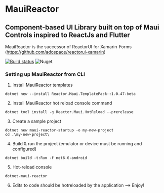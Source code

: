 # MauiReactor
## Component-based UI Library built on top of Maui Controls inspired to ReactJs and Flutter
MauiReactor is the successor of ReactorUI for Xamarin-Forms (https://github.com/adospace/reactorui-xamarin)

[![Build status](https://ci.appveyor.com/api/projects/status/trl7dwvicfxn5at5?svg=true)](https://ci.appveyor.com/project/adospace/reactorui-maui)
![Nuget](https://img.shields.io/nuget/v/Reactor.Maui)


### Setting up MauiReactor from CLI

1. Install MauiReactor templates
```
dotnet new --install Reactor.Maui.TemplatePack::1.0.47-beta
```

2. Install MauiReactor hot reload console command
```
dotnet tool install -g Reactor.Maui.HotReload --prerelease
```

3. Create a sample project
```
dotnet new maui-reactor-startup -o my-new-project
cd .\my-new-project\
```

4. Build & run the project (emulator or device must be running and configured)
```
dotnet build -t:Run -f net6.0-android
```

5. Hot-reload console
```
dotnet-maui-reactor
```

6. Edits to code should be hotreloaded by the application --> Enjoy!

